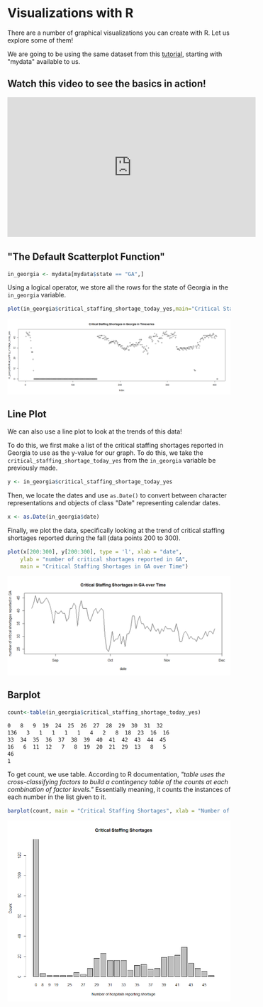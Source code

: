 # Visualizations with R

There are a number of graphical visualizations you can create with R. Let us explore some of them! 

We are going to be using the same dataset from this [tutorial](https://github.gatech.edu/pages/bmclain3/Health_Analytics/R/r_analysis_example), starting with "mydata" available to us. 

## Watch this video to see the basics in action!
<iframe width="560" height="315" src="https://www.youtube.com/embed/vgBzwNseziA" title="YouTube video player" frameborder="0" allow="accelerometer; autoplay; clipboard-write; encrypted-media; gyroscope; picture-in-picture" allowfullscreen></iframe>

## "The Default Scatterplot Function"

```r
in_georgia <- mydata[mydata$state == "GA",]
```

Using a logical operator, we store all the rows for the state of Georgia in the `in_georgia` variable. 

```r
plot(in_georgia$critical_staffing_shortage_today_yes,main="Critical Staffing Shortages in Georgia in Timeseries")
```

![png](../images/critical_scatter_ga.png)


## Line Plot

We can also use a line plot to look at the trends of this data! 

To do this, we first make a list of the critical staffing shortages reported in Georgia to use as the y-value for our graph. To do this, we take the `critical_staffing_shortage_today_yes` from the `in_georgia` variable be previously made. 
```r
y <- in_georgia$critical_staffing_shortage_today_yes
```

Then, we locate the dates and use `as.Date()` to convert between character representations and objects of class "Date" representing calendar dates. 
```r
x <- as.Date(in_georgia$date)
```

Finally, we plot the data, specifically looking at the trend of critical staffing shortages reported during the fall (data points 200 to 300). 
```r
plot(x[200:300], y[200:300], type = 'l', xlab = "date", 
    ylab = "number of critical shortages reported in GA", 
    main = "Critical Staffing Shortages in GA over Time")
``` 

![png](../images/GA_Line.png)

## Barplot

```r
count<-table(in_georgia$critical_staffing_shortage_today_yes)
```
    0   8   9  19  24  25  26  27  28  29  30  31  32 
    136   3   1   1   1   1   4   2   8  18  23  16  16 
    33  34  35  36  37  38  39  40  41  42  43  44  45 
    16   6  11  12   7   8  19  20  21  29  13   8   5 
    46 
    1


To get count, we use table. According to R documentation, *"table uses the cross-classifying factors to build a contingency table of the counts at each combination of factor levels."* Essentially meaning, it counts the instances of each number in the list given to it. 

```r
barplot(count, main = "Critical Staffing Shortages", xlab = "Number of hospitals reporting shortage", ylab= "Count")
```

![png](../images/barplot_r.png)
